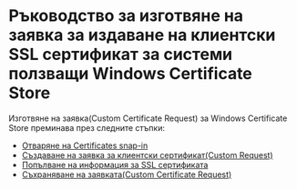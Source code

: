 # Ръководство за изготвяне на заявка за издаване на клиентски SSL сертификат за системи ползващи Windows Certificate Store
Изготвяне на заявка(Custom Certificate Request) за Windows Certificate Store преминава през следните стъпки:
* [Отваряне на Certificates snap-in](public/guides/07.01.RegixInfo.md)
* [Създаване на заявка за клиентски сертификат(Custom Request)](public/guides/07.02.RegixInfo.md)
* [Попълване на информация за SSL сертификата](public/guides/07.03.RegixInfo.md)
* [Съхраняване на заявката(Custom Certificate Request)](public/guides/07.04.RegixInfo.md)

